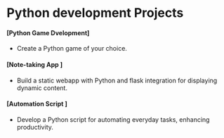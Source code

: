# Python development Projects

#### [Python Game Dvelopment]
- Create a Python game of your choice. 

#### [Note-taking App ]
- Build a static webapp with Python and flask integration for displaying dynamic content.

#### [Automation Script ]
- Develop a Python script for automating everyday tasks, enhancing productivity.

